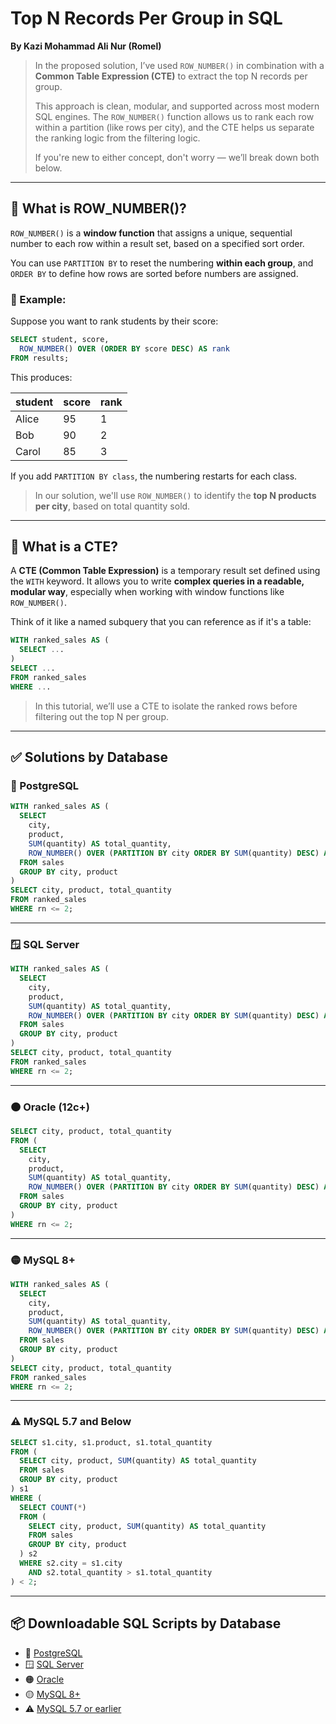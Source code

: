 # Top N Records Per Group in SQL
**By Kazi Mohammad Ali Nur (Romel)**

> In the proposed solution, I’ve used `ROW_NUMBER()` in combination with a **Common Table Expression (CTE)** to extract the top N records per group.
>
> This approach is clean, modular, and supported across most modern SQL engines. The `ROW_NUMBER()` function allows us to rank each row within a partition (like rows per city), and the CTE helps us separate the ranking logic from the filtering logic.
>
> If you're new to either concept, don't worry — we’ll break down both below.

---

## 🧠 What is ROW_NUMBER()?

`ROW_NUMBER()` is a **window function** that assigns a unique, sequential number to each row within a result set, based on a specified sort order.

You can use `PARTITION BY` to reset the numbering **within each group**, and `ORDER BY` to define how rows are sorted before numbers are assigned.

### 📘 Example:
Suppose you want to rank students by their score:

```sql
SELECT student, score,
  ROW_NUMBER() OVER (ORDER BY score DESC) AS rank
FROM results;
```

This produces:

| student | score | rank |
|---------|-------|------|
| Alice   | 95    | 1    |
| Bob     | 90    | 2    |
| Carol   | 85    | 3    |

If you add `PARTITION BY class`, the numbering restarts for each class.

> In our solution, we'll use `ROW_NUMBER()` to identify the **top N products per city**, based on total quantity sold.

---

## 📘 What is a CTE?

A **CTE (Common Table Expression)** is a temporary result set defined using the `WITH` keyword. It allows you to write **complex queries in a readable, modular way**, especially when working with window functions like `ROW_NUMBER()`.

Think of it like a named subquery that you can reference as if it's a table:

```sql
WITH ranked_sales AS (
  SELECT ...
)
SELECT ...
FROM ranked_sales
WHERE ...
```

> In this tutorial, we’ll use a CTE to isolate the ranked rows before filtering out the top N per group.

---

## ✅ Solutions by Database

### 🐘 PostgreSQL

```sql
WITH ranked_sales AS (
  SELECT
    city,
    product,
    SUM(quantity) AS total_quantity,
    ROW_NUMBER() OVER (PARTITION BY city ORDER BY SUM(quantity) DESC) AS rn
  FROM sales
  GROUP BY city, product
)
SELECT city, product, total_quantity
FROM ranked_sales
WHERE rn <= 2;
```

---

### 🪟 SQL Server

```sql
WITH ranked_sales AS (
  SELECT
    city,
    product,
    SUM(quantity) AS total_quantity,
    ROW_NUMBER() OVER (PARTITION BY city ORDER BY SUM(quantity) DESC) AS rn
  FROM sales
  GROUP BY city, product
)
SELECT city, product, total_quantity
FROM ranked_sales
WHERE rn <= 2;
```

---

### 🟠 Oracle (12c+)

```sql
SELECT city, product, total_quantity
FROM (
  SELECT
    city,
    product,
    SUM(quantity) AS total_quantity,
    ROW_NUMBER() OVER (PARTITION BY city ORDER BY SUM(quantity) DESC) AS rn
  FROM sales
  GROUP BY city, product
)
WHERE rn <= 2;
```

---

### 🟡 MySQL 8+

```sql
WITH ranked_sales AS (
  SELECT
    city,
    product,
    SUM(quantity) AS total_quantity,
    ROW_NUMBER() OVER (PARTITION BY city ORDER BY SUM(quantity) DESC) AS rn
  FROM sales
  GROUP BY city, product
)
SELECT city, product, total_quantity
FROM ranked_sales
WHERE rn <= 2;
```

---

### ⚠️ MySQL 5.7 and Below

```sql
SELECT s1.city, s1.product, s1.total_quantity
FROM (
  SELECT city, product, SUM(quantity) AS total_quantity
  FROM sales
  GROUP BY city, product
) s1
WHERE (
  SELECT COUNT(*)
  FROM (
    SELECT city, product, SUM(quantity) AS total_quantity
    FROM sales
    GROUP BY city, product
  ) s2
  WHERE s2.city = s1.city
    AND s2.total_quantity > s1.total_quantity
) < 2;
```

---

## 📦 Downloadable SQL Scripts by Database

- 🐘 [PostgreSQL](../sql/top-n-per-group/postgres.sql)
- 🪟 [SQL Server](../sql/top-n-per-group/sql-server.sql)
- 🟠 [Oracle](../sql/top-n-per-group/oracle.sql)
- 🟡 [MySQL 8+](../sql/top-n-per-group/mysql-8plus.sql)
- ⚠️ [MySQL 5.7 or earlier](../sql/top-n-per-group/mysql-5.7.sql)